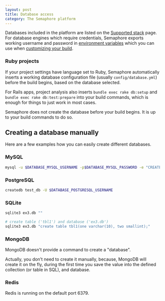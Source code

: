 ```yaml
---
layout: post
title: Database access
category: The Semaphore platform
---
```


Databases included in the platform are listed on the [Supported stack](/docs/supported-stack.html) page. For database engines which require credentials, Semaphore exports working username and password in [environment variables](/docs/available-environment-variables.html) which you can use when [customizing your build](/docs/customizing-build-commands.html).

### Ruby projects

If your project settings have language set to Ruby, Semaphore automatically inserts a working database configuration file (usually `config/database.yml`) before the build begins, based on the database selected.

For Rails apps, project analysis also inserts `bundle exec rake db:setup` and `bundle exec rake db:test:prepare` into your build commands, which is enough for things to just work in most cases.

Semaphore does not create the database before your build begins. It is up to your build commands to do so.

## Creating a database manually

Here are a few examples how you can easily create different databases.

### MySQL

```bash
mysql -u $DATABASE_MYSQL_USERNAME -p$DATABASE_MYSQL_PASSWORD -e "CREATE DATABASE IF NOT EXISTS "test_db";"
```

### PostgreSQL

```bash
createdb test_db -U $DATABASE_POSTGRESQL_USERNAME
```

### SQLite

```bash
sqlite3 ex3.db ""

# create table ('tbl1') and database ('ex3.db')
sqlite3 ex3.db "create table tbl1(one varchar(10), two smallint);"
```

### MongoDB

MongoDB doesn't provide a command to create a "database".

Actually, you don’t need to create it manually, because, MongoDB will create it on the fly, during the first time you save the value into the defined collection (or table in SQL), and database.

### Redis

Redis is running on the default port 6379.
